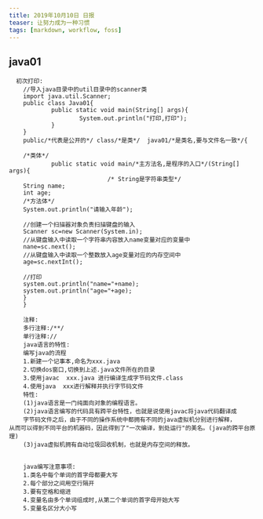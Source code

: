 ```yaml
---
title: 2019年10月10日 日报 
teaser: 让努力成为一种习惯
tags: [markdown, workflow, foss]
---
```

## java01       
      初次打印:
        //导入java目录中的util目录中的scanner类
        import java.util.Scanner;
        public class Java01{
                public static void main(String[] args){
                        System.out.println("打印,打印");
                }
        }
        public/*代表是公开的*/ class/*是类*/  java01/*是类名,要与文件名一致*/{

        /*类体*/
                public static void main/*主方法名,是程序的入口*/(String[] args){
                                /* String是字符串类型*/
        String name;
        int age;
        /*方法体*/
        System.out.println("请输入年龄");

        //创建一个扫描器对象负责扫描键盘的输入
        Scanner sc=new Scanner(System.in);
        //从键盘输入中读取一个字符串内容放入name变量对应的变量中
        nane=sc.next();
        //从键盘输入中读取一个整数放入age变量对应的内存空间中
        age=sc.nextInt();

        //打印
        system.out.println("name="+name);
        system.out.println("age="+age);
        }
        }

        注释:
        多行注释:/**/
        单行注释://
        java语言的特性:
        编写java的流程
        1.新建一个记事本,命名为xxx.java
        2.切换dos窗口,切换到上述.java文件所在的目录
        3.使用javac  xxx.java 进行编译生成字节码文件.class
        4.使用java  xxx进行解释并执行字节码文件
        特性:
        (1)java语言是一门纯面向对象的编程语言。
        (2)java语言编写的代码具有跨平台特性，也就是说使用javac将java代码翻译成
        字节码文件之后，由于不同的操作系统中都拥有不同的java虚拟机分别进行解释，       从而可以得到不同平台的机器码，因此得到了"一次编译，到处运行"的美名。(java的跨平台原理)
        (3)java虚拟机拥有自动垃圾回收机制，也就是内存空间的释放。


        java编写注意事项:
        1.类名中每个单词的首字母都要大写
        2.每个部分之间用空行隔开
        3.要有空格和缩进
        4.变量名由多个单词组成时,从第二个单词的首字母开始大写
        5.变量名区分大小写